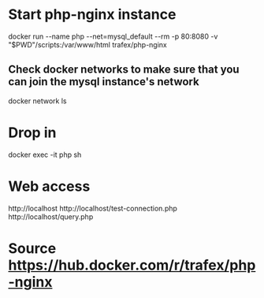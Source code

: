 # Start php-nginx instance
docker run --name php --net=mysql_default --rm -p 80:8080 -v "$PWD"/scripts:/var/www/html trafex/php-nginx

## Check docker networks to make sure that you can join the mysql instance's network
docker network ls

# Drop in
docker exec -it php sh


# Web access
http://localhost
http://localhost/test-connection.php
http://localhost/query.php


# Source https://hub.docker.com/r/trafex/php-nginx

